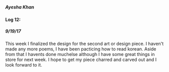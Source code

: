 ##### Ayesha Khan

#### Log 12:
##### *9/19/17*


This week I finalized the design for the second art or design piece. I haven't made any more poems, I have been pacticing how to read korean. Aside from that I havents done muchelse although I have some great things in store for next week. I hope to get my piece charred and carved out and I look forward to it.
